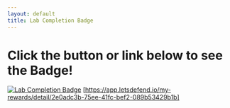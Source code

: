 ```yaml
---
layout: default
title: Lab Completion Badge
---
```



# Click the button or link below to see the Badge!

[![Lab Completion Badge](https://img.shields.io/badge/Lab%20Completion-Success-brightgreen)](https://app.letsdefend.io/my-rewards/detail/2e0adc3b-75ee-41fc-bef2-089b53429b1b)
[https://app.letsdefend.io/my-rewards/detail/2e0adc3b-75ee-41fc-bef2-089b53429b1b]
